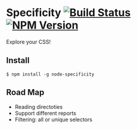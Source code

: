 # Specificity [![Build Status](https://travis-ci.org/eprev/specificity.svg?branch=master)](https://travis-ci.org/eprev/specificity) [![NPM Version](http://img.shields.io/npm/v/node-specificity.svg)](https://www.npmjs.org/package/node-specificity)

Explore your CSS!

## Install

```
$ npm install -g node-specificity
```

## Road Map

* Reading directoties
* Support different reports
* Filtering: all or unique selectors
